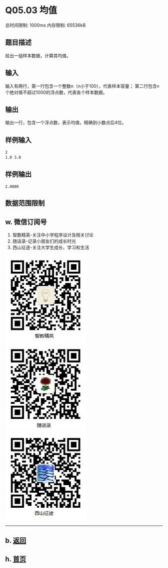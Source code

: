 # Q05.03 均值

总时间限制: 1000ms 内存限制: 65536kB

## 题目描述   

给出一组样本数据，计算其均值。

## 输入   

输入有两行，第一行包含一个整数n（n小于100），代表样本容量；
第二行包含n个绝对值不超过1000的浮点数，代表各个样本数据。

## 输出   

输出一行，包含一个浮点数，表示均值，精确到小数点后4位。

## 样例输入

    2
    1.0 3.0

## 样例输出

    2.0000

## 数据范围限制

## w. 微信订阅号

1. 智数精英-关注中小学程序设计及相关讨论
2. 随话录-记录小朋友们的成长时光
2. 西山征途-关注大学生成长、学习和生活

![欢迎关注“智数精英”订阅号](../../assets/me/img/idea8.jpg)
![欢迎关注“随话录”订阅号](../../assets/me/img/shl8.jpg)
![欢迎关注“西山征途”订阅号](../../assets/me/img/xszt8.jpg)

----------

## b. [返回](../)
    
## h. [首页](../../)


